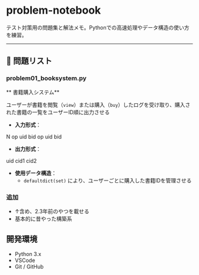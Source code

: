 # problem-notebook

テスト対策用の問題集と解法メモ。Pythonでの高速処理やデータ構造の使い方を練習。

---

## 🔹 問題リスト

### problem01_booksystem.py
** 書籍購入システム**

ユーザーが書籍を閲覧（`view`）または購入（`buy`）したログを受け取り、購入された書籍の一覧をユーザーID順に出力させる

- **入力形式**：

N
op uid bid
op uid bid


- **出力形式**：

uid cid1 cid2


- **使用データ構造**：
  - `defaultdict(set)` により、ユーザーごとに購入した書籍IDを管理させる

### 追加
- ↑含め、2.3年前のやつを載せる
- 基本的に昔やった構築系

## 開発環境
- Python 3.x
- VSCode
- Git / GitHub


